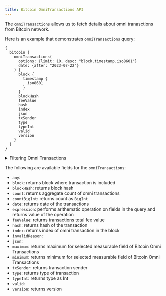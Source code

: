 ```yaml
---
title: Bitcoin OmniTransactions API
---
```


<head>
<meta name="title" content="Bitcoin OmniTransactions API"/>
<meta name="description" content="Retrieve Bitcoin Omni Transactions with advanced filtering options and access details on transactions, fees, and more from the Bitcoin network."/>

<meta name="keywords" content="Bitcoin api, Bitcoin python api, Bitcoin nft api, Bitcoin scan api, Bitcoin matic api, Bitcoin api docs, Bitcoin crypto api, Bitcoin blockchain api,matic network api"/>
<meta name="robots" content="index, follow"/>
<meta http-equiv="Content-Type" content="text/html; charset=utf-8"/>
<meta name="language" content="English"/>

<!-- Open Graph / Facebook -->
<meta property="og:type" content="website" />
<meta property="og:title" content="Bitcoin OmniTransactions API" />
<meta property="og:description" content="Retrieve Bitcoin Omni Transactions with advanced filtering options and access details on transactions, fees, and more from the Bitcoin network." />

<!-- Twitter -->
<meta property="twitter:card" content="summary_large_image" />
<meta property="twitter:title" content="Bitcoin OmniTransactions API" />
<meta property="twitter:description" content="Retrieve Bitcoin Omni Transactions with advanced filtering options and access details on transactions, fees, and more from the Bitcoin network." />
</head>

The `omniTransactions` allows us to fetch details about omni tranasctions from Bitcoin network.

Here is an example that demonstrates `omniTransactions` query:

```
{
  bitcoin {
    omniTransactions(
      options: {limit: 10, desc: "block.timestamp.iso8601"}
      date: {after: "2023-07-22"}
    ) {
      block {
        timestamp {
          iso8601
        }
      }
      blockHash
      feeValue
      hash
      index
      json
      txSender
      type
      typeInt
      valid
      version
    }
  }
}
```

<details>
<summary>Filtering Omni Transactions</summary>

Omni Transactions can be filtered using the following arguments

-   `any`:
-   `date`: Filter by selecting the range, list or just date.
-   `feeValue`: Filter by transaction fee value
-   `height`: Filter by block height
-   `invalidReason`: 
-   `options`: Filter returned data by ordering, limiting, and constraining it.
-   `time`: Filter by selecting time in range, list or just time
-   `txHash`: Filter by transaction hash 
-   `txIndex`: Filter by transaction index in block
-   `txSender`: Filter by address of transaction sender
-   `type`: Filter by type
-   `typeId`: Filter by type Id
-   `valid`:
-   `version`: Filter by version

</details>

The following are available fields for the `omniTransactions`:

-   `any`:
-   `block`: returns block where transaction is included
-   `blockHash`: returns block hash
-   `count`: returns aggregate count of omni transactions
-   `countBigInt`: returns count as `BigInt`
-   `date`: returns date of the transactions
-   `expression`: performs arithematic operation on fields in the query and returns value of the operation
-   `feeValue`: returns transactions total fee value
-   `hash`: returns hash of the transaction
-   `index`: returns index of omni transaction in the block
-   `invalidReason`:
-   `json`: 
-   `maximum`: returns maximum for selected measurable field of Bitcoin Omni Transactions
-   `minimum`: returns minimum for selected measurable field of Bitcoin Omni Transactions
-   `txSender`: returns transaction sender
-   `type`: returns type of transaction
-   `typeInt`: returns type as Int
-   `valid`:
-   `version`: returns version
